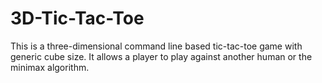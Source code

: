 # 3D-Tic-Tac-Toe
This is a three-dimensional command line based tic-tac-toe game with generic cube size. It allows a player to play against another human or the minimax algorithm.

